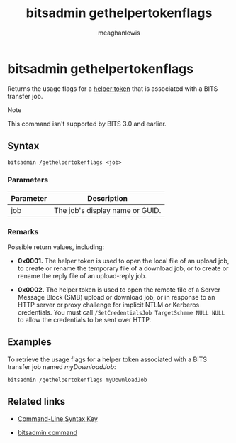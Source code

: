 ﻿---
title: bitsadmin gethelpertokenflags
description: Reference article for the bitsadmin gethelpertokenflags command, which returns the usage flags for a helper token that is associated with a BITS transfer job.
ms.topic: reference
ms.author: mosagie
author: meaghanlewis
ms.date: 03/01/2019
---

# bitsadmin gethelpertokenflags

Returns the usage flags for a [helper token](/windows/win32/bits/helper-tokens-for-bits-transfer-jobs) that is associated with a BITS transfer job.

> [!NOTE]
> This command isn't supported by BITS 3.0 and earlier.

## Syntax

```
bitsadmin /gethelpertokenflags <job>
```

### Parameters

| Parameter | Description |
| -------------- | -------------- |
| job | The job's display name or GUID. |

### Remarks

Possible return values, including:

- **0x0001.** The helper token is used to open the local file of an upload job, to create or rename the temporary file of a download job, or to create or rename the reply file of an upload-reply job.

- **0x0002.** The helper token is used to open the remote file of a Server Message Block (SMB) upload or download job, or in response to an HTTP server or proxy challenge for implicit NTLM or Kerberos credentials. You must call `/SetCredentialsJob TargetScheme NULL NULL` to allow the credentials to be sent over HTTP.

## Examples

To retrieve the usage flags for a helper token associated with a BITS transfer job named *myDownloadJob*:

```
bitsadmin /gethelpertokenflags myDownloadJob
```

## Related links

- [Command-Line Syntax Key](command-line-syntax-key.md)

- [bitsadmin command](bitsadmin.md)
